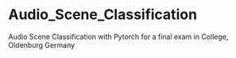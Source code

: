 # Audio_Scene_Classification
Audio Scene Classification with Pytorch for a final exam in College, Oldenburg Germany
